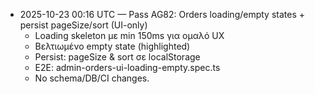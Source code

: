 - 2025-10-23 00:16 UTC — Pass AG82: Orders loading/empty states + persist pageSize/sort (UI-only)
  - Loading skeleton με min 150ms για ομαλό UX
  - Βελτιωμένο empty state (highlighted)
  - Persist: pageSize & sort σε localStorage
  - E2E: admin-orders-ui-loading-empty.spec.ts
  - No schema/DB/CI changes.
